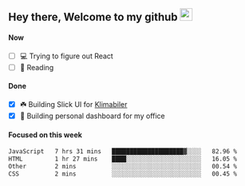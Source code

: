 ## Hey there, Welcome to my github <img src="https://media.giphy.com/media/hvRJCLFzcasrR4ia7z/giphy.gif" width="25px">

#### Now
- [ ] 💻 Trying to figure out React
- [ ] 📕 Reading

#### Done
- [x] ☘️ Building Slick UI for [Klimabiler](https://klimabiler.dk)
- [x] 🚀 Building personal dashboard for my office
 
 #### Focused on this week
<!--START_SECTION:waka-->

```txt
JavaScript   7 hrs 31 mins   ████████████████████▓░░░░   82.96 %
HTML         1 hr 27 mins    ████░░░░░░░░░░░░░░░░░░░░░   16.05 %
Other        2 mins          ░░░░░░░░░░░░░░░░░░░░░░░░░   00.54 %
CSS          2 mins          ░░░░░░░░░░░░░░░░░░░░░░░░░   00.45 %
```

<!--END_SECTION:waka-->

